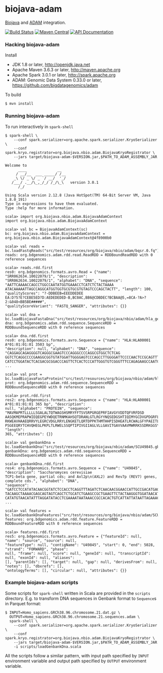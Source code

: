 # biojava-adam

[Biojava](http://biojava.org) and [ADAM](https://github.com/bigdatagenomics/adam) integration.

[![Build Status](https://travis-ci.org/biojava/biojava-adam.svg?branch=master)](https://travis-ci.org/biojava/biojava-adam)
[![Maven Central](https://img.shields.io/maven-central/v/org.biojava/biojava-adam.svg?maxAge=600)](http://search.maven.org/#search%7Cga%7C1%7Corg.biojava)
[![API Documentation](http://javadoc.io/badge/org.biojava/biojava-adam.svg?color=brightgreen&label=scaladoc)](http://javadoc.io/doc/org.biojava/biojava-adam)


### Hacking biojava-adam

Install

 * JDK 1.8 or later, http://openjdk.java.net
 * Apache Maven 3.6.3 or later, http://maven.apache.org
 * Apache Spark 3.0.1 or later, http://spark.apache.org
 * ADAM: Genomic Data System 0.33.0 or later, https://github.com/bigdatagenomics/adam

To build

    $ mvn install


### Running biojava-adam

To run interactively in `spark-shell`

```
$ spark-shell \
    --conf spark.serializer=org.apache.spark.serializer.KryoSerializer \
    --conf spark.kryo.registrator=org.biojava.nbio.adam.BiojavaKryoRegistrator \
    --jars target/biojava-adam-$VERSION.jar,$PATH_TO_ADAM_ASSEMBLY_JAR

Welcome to
      ____              __
     / __/__  ___ _____/ /__
    _\ \/ _ \/ _ `/ __/  '_/
   /___/ .__/\_,_/_/ /_/\_\   version 3.0.1
      /_/

Using Scala version 2.12.8 (Java HotSpot(TM) 64-Bit Server VM, Java 1.8.0_191)
Type in expressions to have them evaluated.
Type :help for more information.

scala> import org.biojava.nbio.adam.BiojavaAdamContext
import org.biojava.nbio.adam.BiojavaAdamContext

scala> val bc = BiojavaAdamContext(sc)
bc: org.biojava.nbio.adam.BiojavaAdamContext = org.biojava.nbio.adam.BiojavaAdamContext@4f8900b0

scala> val reads = bc.loadFastqReads("src/test/resources/org/biojava/nbio/adam/bqsr.0.fq")
reads: org.bdgenomics.adam.rdd.read.ReadRDD = RDDBoundReadRDD with 0 reference sequences

scala> reads.rdd.first
res0: org.bdgenomics.formats.avro.Read = {"name": "SRR062634.10022079/1", "description":
"SRR062634.10022079/1", "alphabet": "DNA", "sequence": "AATTCAAAACCAGCCTGGCCAATATGGTGAAACCTCATCTCTACTAAAA
ATACAAAAATTAGCCAGGCATGGTGGTGCGTGCGTGTAGTCCCAGCTACTT", "length": 100, "qualityScores": "?-DDBEEB=EEEDDEDEE
EA:D?5?E?CEBE5ED?D:AEDEDEDED-B,BC0AC,BB6@CDBDEC?BCBAA@5,=8CA-?A>?2:&048<BB5BE#####",
"qualityScoreVariant": "FASTQ_SANGER", "attributes": {}}

scala> val dna = bc.loadBiojavaFastaDna("src/test/resources/org/biojava/nbio/adam/hla_gen.0.fa")
dna: org.bdgenomics.adam.rdd.sequence.SequenceRDD = RDDBoundSequenceRDD with 0 reference sequences

scala> dna.rdd.first
res0: org.bdgenomics.formats.avro.Sequence = {"name": "HLA:HLA00001 A*01:01:01:01 3503 bp",
"description": null, "alphabet": "DNA", "sequence": "CAGGAGCAGAGGGGTCAGGGCGAAGTCCCAGGGCCCCAGGCGTGGCTCTCAG
GGTCTCAGGCCCCGAAGGCGGTGTATGGATTGGGGAGTCCCAGCCTTGGGGATTCCCCAACTCCGCAGTTTCTTTTCTCCCTCTCCCAACCTACGTAGGGTCCTT
CATCCTGGATACTCACGACGCGGACCCAGTTCTCACTCCCATTGGGTGTCGGGTTTCCAGAGAAGCCAATCAGTGTCGTCGCGGTCGCTGTTCTAAAGTCCGCAC
...

scala> val prot = bc.loadBiojavaFastaProtein("src/test/resources/org/biojava/nbio/adam/hla_prot.0.fa")
prot: org.bdgenomics.adam.rdd.sequence.SequenceRDD = RDDBoundSequenceRDD with 0 reference sequences

scala> prot.rdd.first
res2: org.bdgenomics.formats.avro.Sequence = {"name": "HLA:HLA00001 A*01:01:01:01 365 bp", "description":
null, "alphabet": "PROTEIN", "sequence": "MAVMAPRTLLLLLSGALALTQTWAGSHSMRYFFTSVSRPGRGEPRFIAVGYVDDTQFVRFDSD
AASQKMEPRAPWIEQEGPEYWDQETRNMKAHSQTDRANLGTLRGYYNQSEDGSHTIQIMYGCDVGPDGRFLRGYRQDAYDGKDYIALNEDLRSWTAADMAAQITK
RKWEAVHAAEQRRVYLEGRCVDGLRRYLENGKETLQRTDPPKTHMTHHPISDHEATLRCWALGFYPAEITLTWQRDGEDQTQDTELVETRPAGDGTFQKWAAVVV
PSGEEQRYTCHVQHEGLPKPLTLRWELSSQPTIPIVGIIAGLVLLGAVITGAVVAAVMWRRKSSDRKGGSYTQAASSDSAQGSDVSLTACKV", "length":
365, "attributes": {}}

scala> val genbankDna = bc.loadGenbankDna("src/test/resources/org/biojava/nbio/adam/SCU49845.gb")
genbankDna: org.bdgenomics.adam.rdd.sequence.SequenceRDD = RDDBoundSequenceRDD with 0 reference sequences

scala> genbankDna.rdd.first
res4: org.bdgenomics.formats.avro.Sequence = {"name": "U49845", "description": "Saccharomyces cerevisiae
TCP1-beta gene, partial cds; and Axl2p\n(AXL2) and Rev7p (REV7) genes, complete cds.", "alphabet": "DNA",
"sequence": "GATCCTCCATATACAACGGTATCTCCACCTCAGGTTTAGATCTCAACAACGGAACCATTGCCGACATGAGACAGTTAGGTATCGTCGAGAGT
TACAAGCTAAAACGAGCAGTAGTCAGCTCTGCATCTGAAGCCGCTGAAGTTCTACTAAGGGTGGATAACATCATCCGTGCAAGACCAAGAACCGCCAATAGACAA
CATATGTAACATATTTAGGATATACCTCGAAAATAATAAACCGCCACACTGTCATTATTATAATTAGAAACAGAACGCAAAAATTATCCACTATATAATTCAAAG
...

scala> val features = bc.loadGenbankDnaFeatures("src/test/resources/org/biojava/nbio/adam/SCU49845.gb")
features: org.bdgenomics.adam.rdd.feature.FeatureRDD = RDDBoundFeatureRDD with 0 reference sequences

scala> features.rdd.first
res5: org.bdgenomics.formats.avro.Feature = {"featureId": null, "name": "source", "source": null,
"featureType": null, "contigName": "U49845", "start": 0, "end": 5028, "strand": "FORWARD", "phase":
null, "frame": null, "score": null, "geneId": null, "transcriptId": null, "exonId": null, "aliases":
[], "parentIds": [], "target": null, "gap": null, "derivesFrom": null, "notes": [], "dbxrefs": [],
"ontologyTerms": [], "circular": null, "attributes": {}}
```


### Example biojava-adam scripts

Some scripts for `spark-shell` written in Scala are provided in the `scripts` directory. E.g. to transform
DNA sequences in Genbank format to `Sequence`s in Parquet format:

```
$ INPUT=Homo_sapiens.GRCh38.96.chromosome.21.dat.gz \
  OUTPUT=Homo_sapiens.GRCh38.96.chromosome.21.sequences.adam \
  spark-shell \
    --conf spark.serializer=org.apache.spark.serializer.KryoSerializer \
    --conf spark.kryo.registrator=org.biojava.nbio.adam.BiojavaKryoRegistrator \
    --jars target/biojava-adam-$VERSION.jar,$PATH_TO_ADAM_ASSEMBLY_JAR
    -i scripts/loadGenbankDna.scala
```

All the scripts follow a similar pattern, with input path specified by `INPUT` environment variable and output
path specified by `OUTPUT` environment variable.
